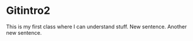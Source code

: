 # Gitintro2
This is my first class where I can understand stuff.
New sentence.
Another new sentence.